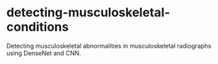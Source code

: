 # detecting-musculoskeletal-conditions
Detecting musculoskeletal abnormalities in musculoskeletal radiographs using DenseNet and CNN.
